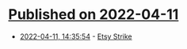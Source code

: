 # [Published on 2022-04-11](index.md)

* [2022-04-11, 14:35:54](https://news.ycombinator.com/item?id=30989344) - [Etsy Strike](https://etsystrike.org/)
